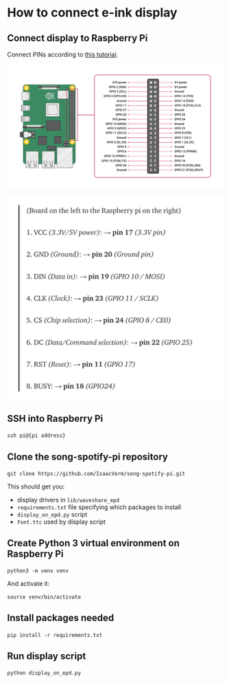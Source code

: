# How to connect e-ink display

## Connect display to Raspberry Pi

Connect PINs according to [this tutorial](https://medium.com/swlh/create-an-e-paper-display-for-your-raspberry-pi-with-python-2b0de7c8820c).

![pin layout](img/raspberry-pi-pin-layout.png)

![pin connections](img/pin-connections-e-ink-display.png)

## SSH into Raspberry Pi

`ssh pi@{pi address}`

## Clone the song-spotify-pi repository

`git clone https://github.com/IsaacVerm/song-spotify-pi.git`

This should get you:

- display drivers in `lib/waveshare_epd`
- `requirements.txt` file specifying which packages to install
- `display_on_epd.py` script
- `Font.ttc` used by display script

## Create Python 3 virtual environment on Raspberry Pi

```
python3 -m venv venv
```

And activate it:

```
source venv/bin/activate
```

## Install packages needed

`pip install -r requirements.txt`


## Run display script

`python display_on_epd.py`